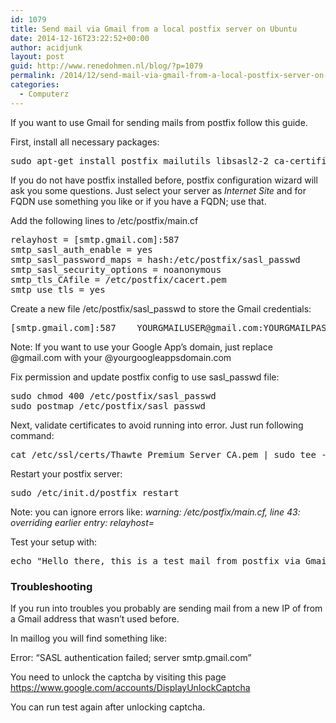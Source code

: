 ```yaml
---
id: 1079
title: Send mail via Gmail from a local postfix server on Ubuntu
date: 2014-12-16T23:22:52+00:00
author: acidjunk
layout: post
guid: http://www.renedohmen.nl/blog/?p=1079
permalink: /2014/12/send-mail-via-gmail-from-a-local-postfix-server-on-ubuntu/
categories:
  - Computerz
---
```

If you want to use Gmail for sending mails from postfix follow this guide.

First, install all necessary packages:

<pre>sudo apt-get install postfix mailutils libsasl2-2 ca-certificates libsasl2-modules
</pre>

If you do not have postfix installed before, postfix configuration wizard will ask you some questions. Just select your server as _Internet Site_ and for FQDN use something you like or if you have a FQDN; use that.

Add the following lines to /etc/postfix/main.cf

<pre>relayhost = [smtp.gmail.com]:587
smtp_sasl_auth_enable = yes
smtp_sasl_password_maps = hash:/etc/postfix/sasl_passwd
smtp_sasl_security_options = noanonymous
smtp_tls_CAfile = /etc/postfix/cacert.pem
smtp_use_tls = yes
</pre>

Create a new file /etc/postfix/sasl_passwd to store the Gmail credentials:

<pre>[smtp.gmail.com]:587    YOURGMAILUSER@gmail.com:YOURGMAILPASSWORD
</pre>

Note: If you want to use your Google App’s domain, just replace @gmail.com with your @yourgoogleappsdomain.com

Fix permission and update postfix config to use sasl_passwd file:

<pre>sudo chmod 400 /etc/postfix/sasl_passwd
sudo postmap /etc/postfix/sasl_passwd
</pre>

Next, validate certificates to avoid running into error. Just run following command:

<pre>cat /etc/ssl/certs/Thawte_Premium_Server_CA.pem | sudo tee -a /etc/postfix/cacert.pem
</pre>

Restart your postfix server:

<pre>sudo /etc/init.d/postfix restart
</pre>

Note: you can ignore errors like: _warning: /etc/postfix/main.cf, line 43: overriding earlier entry: relayhost=_

Test your setup with:

<pre>echo "Hello there, this is a test mail from postfix via Gmail." | mail -s "Test" you@example.com
</pre>

### Troubleshooting

If you run into troubles you probably are sending mail from a new IP of from a Gmail address that wasn&#8217;t used before.

In maillog you will find something like:
  
Error: &#8220;SASL authentication failed; server smtp.gmail.com&#8221;

You need to unlock the captcha by visiting this page https://www.google.com/accounts/DisplayUnlockCaptcha

You can run test again after unlocking captcha.